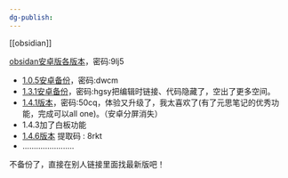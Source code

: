 ```yaml
---
dg-publish:
---
```

[[obsidian]]

[obsidan安卓版各版本](https://wwdx.lanzoue.com/b030yr97g)，密码:9lj5

- [1.0.5安卓备份](https://wwu.lanzoum.com/ipjFP0bdhq5i)，密码:dwcm
- [1.3.1安卓备份](https://wwu.lanzoum.com/ia9BX0f8q69a)，密码:hgsy把编辑时链接、代码隐藏了，空出了更多空间。
- [1.4.1版本](https://wwu.lanzoum.com/iqp0A0g7v4xc)，密码:50cq，体验又升级了，我太喜欢了(有了元思笔记的优秀功能，完成可以all one)。（安卓分屏消失）
- 1.4.3加了白板功能
- [1.4.6版本](https://wwp.lanzoup.com/i60CU14nfy8b) 提取码 : 8rkt
- .......................


不备份了，直接在别人链接里面找最新版吧！
